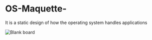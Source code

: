 # OS-Maquette-
It is a static design of how the operating system handles applications

![Blank board](https://github.com/mo-hssein/OS-Maquette/assets/106308182/fd0d9df2-632c-4fcd-889b-bddca74e2c8a)
